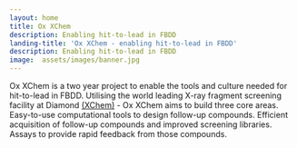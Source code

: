 ```yaml
---
layout: home
title: Ox XChem
description: Enabling hit-to-lead in FBDD
landing-title: 'Ox XChem - enabling hit-to-lead in FBDD'
description: Enabling hit-to-lead in FBDD
image:  assets/images/banner.jpg
---
```


Ox XChem is a two year project to enable the tools and culture needed for hit-to-lead in FBDD.
Utilising the world leading X-ray fragment screening facility at Diamond <a href="http://www.diamond.ac.uk/Beamlines/Mx/Fragment-Screening.html">(XChem)</a> - Ox XChem aims to build three core areas.
Easy-to-use computational tools to design follow-up compounds. Efficient acquisition of follow-up compounds and improved screening libraries. Assays to provide rapid feedback from those compounds.